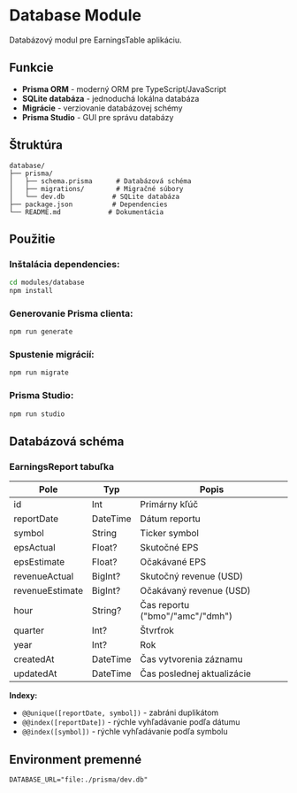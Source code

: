 # Database Module

Databázový modul pre EarningsTable aplikáciu.

## Funkcie

- **Prisma ORM** - moderný ORM pre TypeScript/JavaScript
- **SQLite databáza** - jednoduchá lokálna databáza
- **Migrácie** - verziovanie databázovej schémy
- **Prisma Studio** - GUI pre správu databázy

## Štruktúra

```
database/
├── prisma/
│   ├── schema.prisma      # Databázová schéma
│   ├── migrations/        # Migračné súbory
│   └── dev.db            # SQLite databáza
├── package.json          # Dependencies
└── README.md            # Dokumentácia
```

## Použitie

### Inštalácia dependencies:

```bash
cd modules/database
npm install
```

### Generovanie Prisma clienta:

```bash
npm run generate
```

### Spustenie migrácií:

```bash
npm run migrate
```

### Prisma Studio:

```bash
npm run studio
```

## Databázová schéma

### EarningsReport tabuľka

| Pole            | Typ      | Popis                           |
| --------------- | -------- | ------------------------------- |
| id              | Int      | Primárny kľúč                   |
| reportDate      | DateTime | Dátum reportu                   |
| symbol          | String   | Ticker symbol                   |
| epsActual       | Float?   | Skutočné EPS                    |
| epsEstimate     | Float?   | Očakávané EPS                   |
| revenueActual   | BigInt?  | Skutočný revenue (USD)          |
| revenueEstimate | BigInt?  | Očakávaný revenue (USD)         |
| hour            | String?  | Čas reportu ("bmo"/"amc"/"dmh") |
| quarter         | Int?     | Štvrťrok                        |
| year            | Int?     | Rok                             |
| createdAt       | DateTime | Čas vytvorenia záznamu          |
| updatedAt       | DateTime | Čas poslednej aktualizácie      |

**Indexy:**

- `@@unique([reportDate, symbol])` - zabráni duplikátom
- `@@index([reportDate])` - rýchle vyhľadávanie podľa dátumu
- `@@index([symbol])` - rýchle vyhľadávanie podľa symbolu

## Environment premenné

```env
DATABASE_URL="file:./prisma/dev.db"
```
